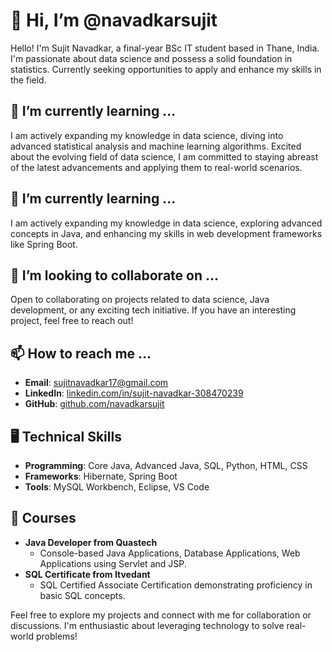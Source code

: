 # 👋 Hi, I’m @navadkarsujit

Hello! I'm Sujit Navadkar, a final-year BSc IT student based in Thane, India. I'm passionate about data science and possess a solid foundation in statistics. Currently seeking opportunities to apply and enhance my skills in the field.

## 🌱 I’m currently learning ...

I am actively expanding my knowledge in data science, diving into advanced statistical analysis and machine learning algorithms. 
Excited about the evolving field of data science, I am committed to staying abreast of the latest advancements and applying them to real-world scenarios.


## 🌱 I’m currently learning ...

I am actively expanding my knowledge in data science, exploring advanced concepts in Java, and enhancing my skills in web development frameworks like Spring Boot.

## 💞️ I’m looking to collaborate on ...

Open to collaborating on projects related to data science, Java development, or any exciting tech initiative. If you have an interesting project, feel free to reach out!

## 📫 How to reach me ...

- **Email**: sujitnavadkar17@gmail.com
- **LinkedIn**: [linkedin.com/in/sujit-navadkar-308470239](https://www.linkedin.com/in/sujit-navadkar-308470239)
- **GitHub**: [github.com/navadkarsujit](https://github.com/navadkarsujit)

## 🖥️ Technical Skills

- **Programming**: Core Java, Advanced Java, SQL, Python, HTML, CSS
- **Frameworks**: Hibernate, Spring Boot
- **Tools**: MySQL Workbench, Eclipse, VS Code

## 🚀 Courses

- **Java Developer from Quastech**
  - Console-based Java Applications, Database Applications, Web Applications using Servlet and JSP.
- **SQL Certificate from Itvedant**
  - SQL Certified Associate Certification demonstrating proficiency in basic SQL concepts.

Feel free to explore my projects and connect with me for collaboration or discussions. I'm enthusiastic about leveraging technology to solve real-world problems!
